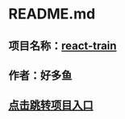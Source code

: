 # **README.md**
## 项目名称：[react-train](https://findiqam.github.io/react-train/dist)
## 作者：好多鱼
## [点击跳转项目入口](https://findiqam.github.io/react-train/dist)

